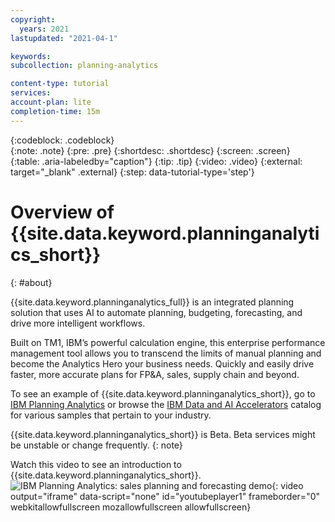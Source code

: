 ```yaml
---
copyright:
  years: 2021
lastupdated: "2021-04-1"

keywords: 
subcollection: planning-analytics

content-type: tutorial
services: 
account-plan: lite 
completion-time: 15m 
---
```


{:codeblock: .codeblock}  
{:note: .note}
{:pre: .pre}
{:shortdesc: .shortdesc}
{:screen: .screen}  
{:table: .aria-labeledby="caption"}
{:tip: .tip}
{:video: .video}
{:external: target="_blank" .external}
{:step: data-tutorial-type='step'} 

# Overview of {{site.data.keyword.planninganalytics_short}}
{: #about}

{{site.data.keyword.planninganalytics_full}} is an integrated planning solution that uses AI to automate planning, budgeting, forecasting, and drive more intelligent workflows.

Built on TM1, IBM’s powerful calculation engine, this enterprise performance management tool allows you to transcend the limits of manual planning and become the Analytics Hero your business needs. Quickly and easily drive faster, more accurate plans for FP&A, sales, supply chain and beyond.

To see an example of {{site.data.keyword.planninganalytics_short}}, go to [IBM Planning Analytics](https://www.ibm.com/demos/collection/IBM-Planning-Analytics/) or browse the [IBM Data and AI Accelerators](https://community.ibm.com/accelerators/?context=analytics&query=planning%20analytics) catalog for various samples that pertain to your industry.

{{site.data.keyword.planninganalytics_short}} is Beta. Beta services might be unstable or change frequently. 
{: note}
<!---Be aware of [experimental limitations](/docs/codeengine?topic=codeengine-kn-limits#kn-limits_experimental). 
--->

Watch this video to see an introduction to {{site.data.keyword.planninganalytics_short}}.
![IBM Planning Analytics: sales planning and forecasting demo](https://www.youtube.com/embed/hAWkTPG-F-c){: video output="iframe" data-script="none" id="youtubeplayer1" frameborder="0" webkitallowfullscreen mozallowfullscreen allowfullscreen}